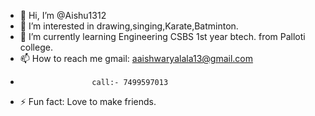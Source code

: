 - 👋 Hi, I’m @Aishu1312
- 👀 I’m interested in drawing,singing,Karate,Batminton.
- 🌱 I’m currently learning Engineering CSBS 1st year btech. from Palloti college.
- 📫 How to reach me gmail: aaishwaryalala13@gmail.com
-                     call:- 7499597013
- ⚡ Fun fact: Love to make friends.

<!---
Aishu1312/Aishu1312 is a ✨ special ✨ repository because its `README.md` (this file) appears on your GitHub profile.
You can click the Preview link to take a look at your changes.
--->
